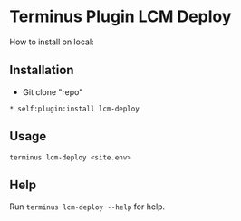 # Terminus Plugin LCM Deploy

How to install on local:

## Installation
* Git clone "repo"
```
* self:plugin:install lcm-deploy
```

## Usage

```
terminus lcm-deploy <site.env>
```

## Help
Run `terminus lcm-deploy --help` for help.
